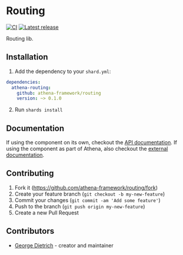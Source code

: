 # Routing

[![CI](https://github.com/athena-framework/routing/workflows/CI/badge.svg)](https://github.com/athena-framework/routing/actions?query=workflow%3ACI)
[![Latest release](https://img.shields.io/github/release/athena-framework/routing.svg)](https://github.com/athena-framework/routing/releases)

Routing lib.

## Installation

1. Add the dependency to your `shard.yml`:

```yaml
dependencies:
  athena-routing:
    github: athena-framework/routing
    version: ~> 0.1.0
```

2. Run `shards install`

## Documentation

If using the component on its own, checkout the [API documentation](https://athenaframework.org/Routing).
If using the component as part of Athena, also checkout the [external documentation](https://athenaframework.org/components/routing).

## Contributing

1. Fork it (https://github.com/athena-framework/routing/fork)
2. Create your feature branch (`git checkout -b my-new-feature`)
3. Commit your changes (`git commit -am 'Add some feature'`)
4. Push to the branch (`git push origin my-new-feature`)
5. Create a new Pull Request

## Contributors

- [George Dietrich](https://github.com/blacksmoke16) - creator and maintainer
